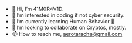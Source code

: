 - 👋 Hi, I’m 41M0R4V1D.
- 👀 I’m interested in coding if not cyber security.
- 🌱 I’m currently learning Human Behavior 🤭
- 💞️ I’m looking to collaborate on Cryptos, mostly.
- 📫 How to reach me, aerotaracha@gmail.com
